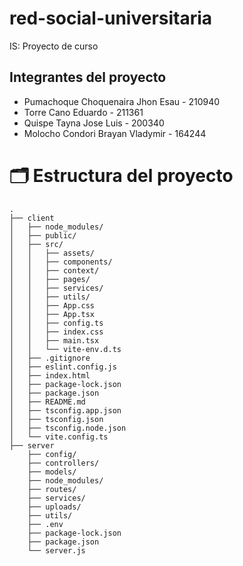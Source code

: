 # red-social-universitaria
IS: Proyecto de curso
## Integrantes del proyecto
- Pumachoque Choquenaira Jhon Esau  - 210940
- Torre Cano Eduardo                - 211361
- Quispe Tayna Jose Luis            - 200340
- Molocho Condori Brayan Vladymir   - 164244 

# 🗂️ Estructura del proyecto

```text
.
├── client
│   ├── node_modules/
│   ├── public/
│   ├── src/
│   │   ├── assets/
│   │   ├── components/
│   │   ├── context/
│   │   ├── pages/
│   │   ├── services/
│   │   ├── utils/
│   │   ├── App.css
│   │   ├── App.tsx
│   │   ├── config.ts
│   │   ├── index.css
│   │   ├── main.tsx
│   │   └── vite-env.d.ts
│   ├── .gitignore
│   ├── eslint.config.js
│   ├── index.html
│   ├── package-lock.json
│   ├── package.json
│   ├── README.md
│   ├── tsconfig.app.json
│   ├── tsconfig.json
│   ├── tsconfig.node.json
│   └── vite.config.ts
├── server
    ├── config/
    ├── controllers/
    ├── models/
    ├── node_modules/
    ├── routes/
    ├── services/
    ├── uploads/
    ├── utils/
    ├── .env
    ├── package-lock.json
    ├── package.json
    └── server.js
```

